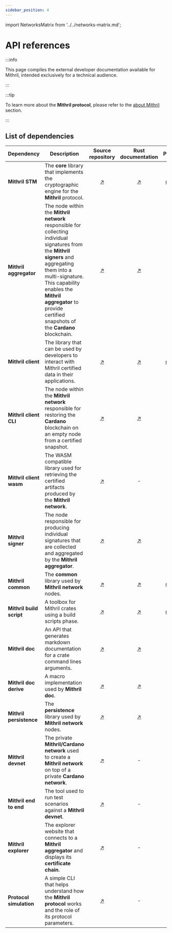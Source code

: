 ```yaml
---
sidebar_position: 4
---
```


import NetworksMatrix from '../../networks-matrix.md';

# API references

:::info

This page compiles the external developer documentation available for Mithril, intended exclusively for a technical audience.

:::

:::tip

To learn more about the **Mithril protocol**, please refer to the [about Mithril](../../mithril/intro.md) section.

:::

## List of dependencies

| Dependency               | Description                                                                                                                                                                                                                                                                         |                                                Source repository                                                |                                   Rust documentation                                    |                                         Published                                         |                  REST API                  |
| ------------------------ | ----------------------------------------------------------------------------------------------------------------------------------------------------------------------------------------------------------------------------------------------------------------------------------- | :-------------------------------------------------------------------------------------------------------------: | :-------------------------------------------------------------------------------------: | :---------------------------------------------------------------------------------------: | :----------------------------------------: |
| **Mithril STM**          | The **core** library that implements the cryptographic engine for the **Mithril** protocol.                                                                                                                                                                                         |             [:arrow_upper_right:](https://github.com/input-output-hk/mithril/tree/main/mithril-stm)             |     [:arrow_upper_right:](https://mithril.network/rust-doc/mithril_stm/index.html)      |            [crates :arrow_upper_right:](https://crates.io/crates/mithril-stm)             |                     -                      |
| **Mithril aggregator**   | The node within the **Mithril network** responsible for collecting individual signatures from the **Mithril signers** and aggregating them into a multi-signature. This capability enables the **Mithril aggregator** to provide certified snapshots of the **Cardano** blockchain. |         [:arrow_upper_right:](https://github.com/input-output-hk/mithril/tree/main/mithril-aggregator)          |  [:arrow_upper_right:](https://mithril.network/rust-doc/mithril_aggregator/index.html)  |                                             -                                             | [:arrow_upper_right:](/doc/aggregator-api) |
| **Mithril client**       | The library that can be used by developers to interact with Mithril certified data in their applications.                                                                                                                                                                           |           [:arrow_upper_right:](https://github.com/input-output-hk/mithril/tree/main/mithril-client)            |    [:arrow_upper_right:](https://mithril.network/rust-doc/mithril_client/index.html)    |           [crates :arrow_upper_right:](https://crates.io/crates/mithril-client)           |                     -                      |
| **Mithril client CLI**   | The node within the **Mithril network** responsible for restoring the **Cardano** blockchain on an empty node from a certified snapshot.                                                                                                                                            |         [:arrow_upper_right:](https://github.com/input-output-hk/mithril/tree/main/mithril-client-cli)          |  [:arrow_upper_right:](https://mithril.network/rust-doc/mithril_client_cli/index.html)  |                                             -                                             |                     -                      |
| **Mithril client wasm**  | The WASM compatible library used for retrieving the certified artifacts produced by the **Mithril network**.                                                                                                                                                                        |         [:arrow_upper_right:](https://github.com/input-output-hk/mithril/tree/main/mithril-client-wasm)         |                                            -                                            | [npm :arrow_upper_right:](https://www.npmjs.com/package/@mithril-dev/mithril-client-wasm) |                     -                      |
| **Mithril signer**       | The node responsible for producing individual signatures that are collected and aggregated by the **Mithril aggregator**.                                                                                                                                                           |           [:arrow_upper_right:](https://github.com/input-output-hk/mithril/tree/main/mithril-signer)            |    [:arrow_upper_right:](https://mithril.network/rust-doc/mithril_signer/index.html)    |                                             -                                             |                     -                      |
| **Mithril common**       | The **common** library used by **Mithril network** nodes.                                                                                                                                                                                                                           |           [:arrow_upper_right:](https://github.com/input-output-hk/mithril/tree/main/mithril-common)            |    [:arrow_upper_right:](https://mithril.network/rust-doc/mithril_common/index.html)    |           [crates :arrow_upper_right:](https://crates.io/crates/mithril-common)           |                     -                      |
| **Mithril build script** | A toolbox for Mithril crates using a build scripts phase.                                                                                                                                                                                                                           |    [:arrow_upper_right:](https://github.com/input-output-hk/mithril/tree/main/internal/mithril-build-script)    | [:arrow_upper_right:](https://mithril.network/rust-doc/mithril_build_script/index.html) |        [crates :arrow_upper_right:](https://crates.io/crates/mithril-build-script)        |                     -                      |
| **Mithril doc**          | An API that generates markdown documentation for a crate command lines arguments.                                                                                                                                                                                                   |        [:arrow_upper_right:](https://github.com/input-output-hk/mithril/tree/main/internal/mithril-doc)         |     [:arrow_upper_right:](https://mithril.network/rust-doc/mithril_doc/index.html)      |                                             -                                             |                     -                      |
| **Mithril doc derive**   | A macro implementation used by **Mithril doc**.                                                                                                                                                                                                                                     |     [:arrow_upper_right:](https://github.com/input-output-hk/mithril/tree/main/internal/mithril-doc-derive)     |  [:arrow_upper_right:](https://mithril.network/rust-doc/mithril_doc_derive/index.html)  |                                             -                                             |                     -                      |
| **Mithril persistence**  | The **persistence** library used by **Mithril network** nodes.                                                                                                                                                                                                                      |    [:arrow_upper_right:](https://github.com/input-output-hk/mithril/tree/main/internal/mithril-persistence)     | [:arrow_upper_right:](https://mithril.network/rust-doc/mithril_persistence/index.html)  |                                             -                                             |                     -                      |
| **Mithril devnet**       | The private **Mithril/Cardano network** used to create a **Mithril network** on top of a private **Cardano network**.                                                                                                                                                               |   [:arrow_upper_right:](https://github.com/input-output-hk/mithril/blob/main/mithril-test-lab/mithril-devnet)   |                                            -                                            |                                             -                                             |                     -                      |
| **Mithril end to end**   | The tool used to run test scenarios against a **Mithril devnet**.                                                                                                                                                                                                                   |          [:arrow_upper_right:](https://github.com/input-output-hk/mithril/blob/main/mithril-explorer)           |                                            -                                            |                                             -                                             |                     -                      |
| **Mithril explorer**     | The explorer website that connects to a **Mithril aggregator** and displays its **certificate chain**.                                                                                                                                                                              | [:arrow_upper_right:](https://github.com/input-output-hk/mithril/blob/main/mithril-test-lab/mithril-end-to-end) |                                            -                                            |                                             -                                             |                     -                      |
| **Protocol simulation**  | A simple CLI that helps understand how the **Mithril protocol** works and the role of its protocol parameters.                                                                                                                                                                      |         [:arrow_upper_right:](https://github.com/input-output-hk/mithril/blob/main/demo/protocol-demo)          |                                            -                                            |                                             -                                             |                     -                      |
